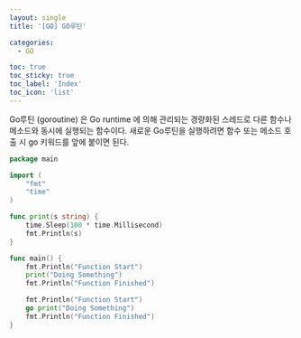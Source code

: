 ```yaml
---
layout: single
title: '[GO] GO루틴'

categories:
  - GO

toc: true
toc_sticky: true
toc_label: 'Index'
toc_icon: 'list'
---
```


Go루틴 (goroutine) 은 Go runtime 에 의해 관리되는 경량화된 스레드로 다른 함수나 메소드와 동시에 실행되는 함수이다.
새로운 Go루틴을 실행하려면 함수 또는 메소드 호출 시 go 키워드를 앞에 붙이면 된다.

```go
package main

import (
	"fmt"
	"time"
)

func print(s string) {
	time.Sleep(100 * time.Millisecond)
	fmt.Println(s)
}

func main() {
	fmt.Println("Function Start")
	print("Doing Something")
	fmt.Println("Function Finished")

	fmt.Println("Function Start")
	go print("Doing Something")
	fmt.Println("Function Finished")
}

```
